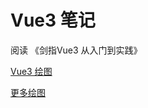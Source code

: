 # Vue3 笔记

阅读 《剑指Vue3 从入门到实践》

[Vue3 绘图](/excalidraw?f=vue3-notes.excalidraw)

[更多绘图](/excalidraws)
